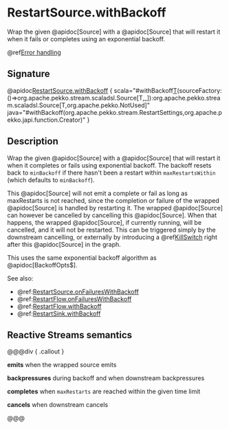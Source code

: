 # RestartSource.withBackoff

Wrap the given @apidoc[Source] with a @apidoc[Source] that will restart it when it fails or completes using an exponential backoff.

@ref[Error handling](../index.md#error-handling)

## Signature

@apidoc[RestartSource.withBackoff](RestartSource$) { scala="#withBackoff[T](settings:org.apache.pekko.stream.RestartSettings)(sourceFactory:()=&gt;org.apache.pekko.stream.scaladsl.Source[T,_]):org.apache.pekko.stream.scaladsl.Source[T,org.apache.pekko.NotUsed]" java="#withBackoff(org.apache.pekko.stream.RestartSettings,org.apache.pekko.japi.function.Creator)" }

## Description

Wrap the given @apidoc[Source] with a @apidoc[Source] that will restart it when it completes or fails using exponential backoff.
The backoff resets back to `minBackoff` if there hasn't been a restart within `maxRestartsWithin`  (which defaults to `minBackoff`).

This @apidoc[Source] will not emit a complete or fail as long as maxRestarts is not reached, since the completion
or failure of the wrapped @apidoc[Source] is handled by restarting it. The wrapped @apidoc[Source] can however be cancelled
by cancelling this @apidoc[Source]. When that happens, the wrapped @apidoc[Source], if currently running, will be cancelled,
and it will not be restarted.
This can be triggered simply by the downstream cancelling, or externally by introducing a @ref[KillSwitch](../../stream-dynamic.md#controlling-stream-completion-with-killswitch) right
after this @apidoc[Source] in the graph.

This uses the same exponential backoff algorithm as @apidoc[BackoffOpts$].

See also: 
 
* @ref:[RestartSource.onFailuresWithBackoff](../RestartSource/onFailuresWithBackoff.md)
* @ref:[RestartFlow.onFailuresWithBackoff](../RestartFlow/onFailuresWithBackoff.md)
* @ref:[RestartFlow.withBackoff](../RestartFlow/withBackoff.md)
* @ref:[RestartSink.withBackoff](../RestartSink/withBackoff.md)

## Reactive Streams semantics

@@@div { .callout }

**emits** when the wrapped source emits

**backpressures** during backoff and when downstream backpressures

**completes** when `maxRestarts` are reached within the given time limit

**cancels** when downstream cancels

@@@
